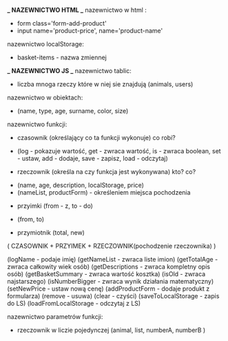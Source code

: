 **_ NAZEWNICTWO HTML _**
nazewnictwo w html :

- form class='form-add-product'
- input name='product-price', name='product-name'

nazewnictwo localStorage:

- basket-items - nazwa zmiennej

**_ NAZEWNICTWO JS _**
nazewnictwo tablic:

- liczba mnoga rzeczy które w niej sie znajdują (animals, users)

nazewnictwo w obiektach:

- (name, type, age, surname, color, size)

nazewnictwo funkcji:

- czasownik (określający co ta funkcji wykonuje) co robi?

* (log - pokazuje wartość, get - zwraca wartość, is - zwraca boolean, set - ustaw, add - dodaje, save - zapisz, load - odczytaj)

- rzeczownik (określa na czy funkcja jest wykonywana) kto? co?

* (name, age, description, localStorage, price)
* (nameList, productForm) - określeniem miejsca pochodzenia

- przyimki (from - z, to - do)

* (from, to)

- przymiotnik (total, new)

( CZASOWNIK + PRZYIMEK + RZECZOWNIK(pochodzenie rzeczownika) )

(logName - podaje imię)
(getNameList - zwraca liste imion)
(getTotalAge - zwraca całkowity wiek osób)
(getDescriptions - zwraca kompletny opis osób)
(getBasketSummary - zwraca wartość kosztka)
(isOld - zwraca najstarszego)
(isNumberBigger - zwraca wynik działania matematyczny)
(setNewPrice - ustaw nową cenę)
(addProductForm - dodaje produkt z formularza)
(remove - usuwa)
(clear - czyści)
(saveToLocalStorage - zapis do LS)
(loadFromLocalStorage - odczytaj z LS)

nazewnictwo parametrów funkcji:

- rzeczownik w liczie pojedynczej (animal, list, numberA, numberB )
